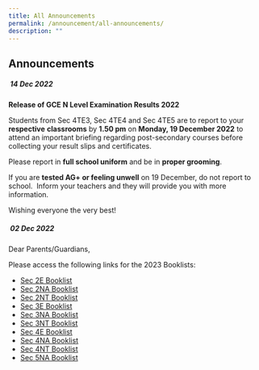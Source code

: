 ```yaml
---
title: All Announcements
permalink: /announcement/all-announcements/
description: ""
---
```

## Announcements

#####  **14 Dec 2022**

**Release of GCE N Level Examination Results 2022**

Students from Sec 4TE3, Sec 4TE4 and Sec 4TE5 are to report to your **respective** **classrooms** by **1.50 pm** on **Monday, 19 December 2022** to attend an important briefing regarding post-secondary courses before collecting your result slips and certificates.

Please report in **full school uniform** and be in **proper grooming**. 

If you are **tested AG+ or feeling unwell** on 19 December, do not report to school.  Inform your teachers and they will provide you with more information.

Wishing everyone the very best!

#####  **02 Dec 2022**

Dear Parents/Guardians,

Please access the following links for the 2023 Booklists:

* [Sec 2E Booklist](/files/2023%20Booklists/2023%20Sembawang%20Sec%202E.pdf)
* [Sec 2NA Booklist](/files/2023%20Booklists/2023%20Sembawang%20Sec%202N(A).pdf)
* [Sec 2NT Booklist](/files/2023%20Booklists/2023%20Sembawang%20Sec%202N(T).pdf)
* [Sec 3E Booklist](/files/2023%20Booklists/2023%20Sembawang%20Sec%203E.pdf)
* [Sec 3NA Booklist](/files/2023%20Booklists/2023%20Sembawang%20Sec%203N(A).pdf)
* [Sec 3NT Booklist](/files/2023%20Booklists/2023%20Sembawang%20Sec%203N(T).pdf)
* [Sec 4E Booklist](/files/2023%20Booklists/2023%20Sembawang%20Sec%204E.pdf)
* [Sec 4NA Booklist](/files/2023%20Booklists/2023%20Sembawang%20Sec%204N(A).pdf)
* [Sec 4NT Booklist](/files/2023%20Booklists/2023%20Sembawang%20Sec%204N(T).pdf)
* [Sec 5NA Booklist](/files/2023%20Booklists/2023%20Sembawang%20Sec%205NA.pdf)
